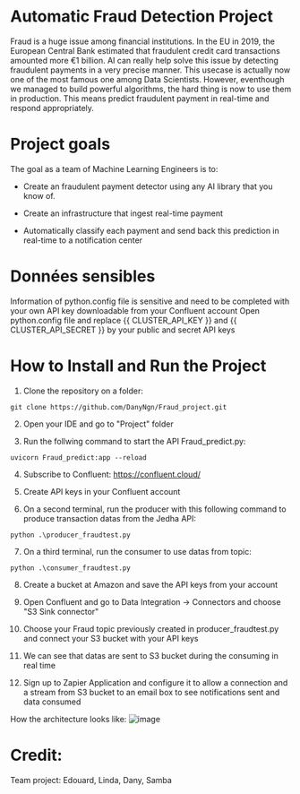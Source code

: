 Automatic Fraud Detection Project
==================================

Fraud is a huge issue among financial institutions. In the EU in 2019, the European Central Bank estimated that fraudulent credit card transactions amounted more €1 billion.
AI can really help solve this issue by detecting fraudulent payments in a very precise manner. This usecase is actually now one of the most famous one among Data Scientists.
However, eventhough we managed to build powerful algorithms, the hard thing is now to use them in production. This means predict fraudulent payment in real-time and respond appropriately. 

Project goals
==============
The goal as a team of Machine Learning Engineers is to:

- Create an fraudulent payment detector using any AI library that you know of.

- Create an infrastructure that ingest real-time payment

- Automatically classify each payment and send back this prediction in real-time to a notification center 

Données sensibles
====================
Information of python.config file is sensitive and need to be completed with your own API key downloadable from your Confluent account
Open python.config file and replace {{ CLUSTER_API_KEY }} and {{ CLUSTER_API_SECRET }} by your public and secret API keys


How to Install and Run the Project
====================================

1) Clone the repository on a folder:
 
<pre><code>git clone https://github.com/DanyNgn/Fraud_project.git</code></pre>

2) Open your IDE and go to "Project" folder

3) Run the follwing command to start the API Fraud_predict.py:

<pre><code>uvicorn Fraud_predict:app --reload</code></pre>

4) Subscribe to Confluent: https://confluent.cloud/

5) Create API keys in your Confluent account

6) On a second terminal, run the producer with this following command to produce transaction datas from the Jedha API:

<pre><code>python .\producer_fraudtest.py</code></pre>

7) On a third terminal, run the consumer to use datas from topic:

<pre><code>python .\consumer_fraudtest.py</code></pre>

8) Create a bucket at Amazon and save the API keys from your account

9) Open Confluent and go to Data Integration -> Connectors and choose "S3 Sink connector"

10) Choose your Fraud topic previously created in producer_fraudtest.py and connect your S3 bucket with your API keys

11) We can see that datas are sent to S3 bucket during the consuming in real time

12) Sign up to Zapier Application and configure it to allow a connection and a stream from S3 bucket to an email box to see notifications sent and data consumed

How the architecture looks like:
![image](https://user-images.githubusercontent.com/6365217/203176444-2268d00e-61ad-4725-a9ee-86cc56fe72ca.png)




Credit:
===========================================
Team project: Edouard, Linda, Dany, Samba
